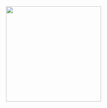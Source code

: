 
<div id="header" align="center">
  <img src="https://media.giphy.com/media/jR02MShfuA0Pw83pZs/giphy.gif" width="250"/>
</div>

